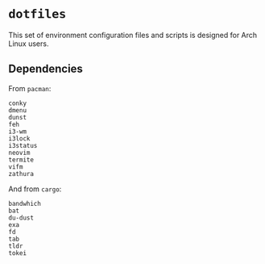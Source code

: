 # `dotfiles`

This set of environment configuration files and scripts is designed for Arch Linux users.

Dependencies
------------

From `pacman`:

```
conky
dmenu
dunst
feh
i3-wm
i3lock
i3status
neovim
termite
vifm
zathura
```

And from `cargo`:

```
bandwhich
bat
du-dust
exa
fd
tab
tldr
tokei
```

